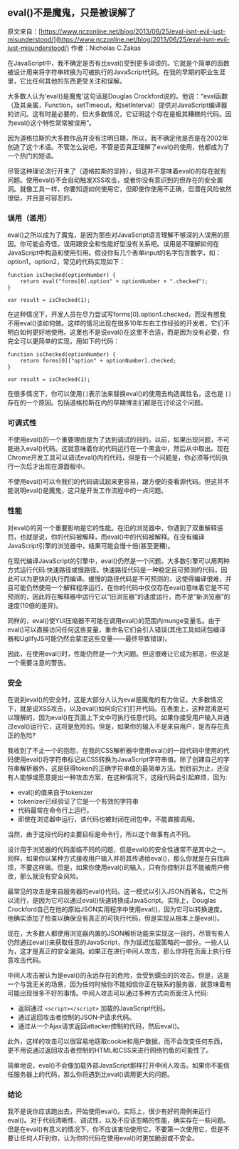 ## eval()不是魔鬼，只是被误解了

原文来自：[https://www.nczonline.net/blog/2013/06/25/eval-isnt-evil-just-misunderstood/](https://www.nczonline.net/blog/2013/06/25/eval-isnt-evil-just-misunderstood/) 作者：Nicholas C.Zakas

在JavaScript中，我不确定是否有比eval()受到更多诽谤的。它就是个简单的函数被设计用来将字符串转换为可被执行的JavaScript代码。在我的早期的职业生涯里，它比任何其他的东西更受关注和误解。

大多数人认为‘eval()是魔鬼’这句话是Douglas Crockford说的。他说：“eval函数（及其亲属，Function，setTimeout，和setInterval）提供对JavaScript编译器的访问。这有时是必要的，但大多数情况，它证明这个存在是极其糟糕的代码。因为eval()这个特性常常被误用”。

因为道格拉斯的大多数作品并没有注明日期，所以，我不确定他是否是在2002年创造了这个术语。不管怎么说吧，不管是否真正理解了eval()的使用，他都成为了一个热门的短语。

尽管这种理论流行开来了（道格拉斯的坚持），但这并不意味着eval()的存在就有问题。使用eval()不会自动触发XSS攻击，或者你没有意识到的但存在的安全漏洞。就像工具一样，你要知道如何使用它，但即使你使用不正确，但潜在风险依然很低，并且是可容忍的。

### 误用（滥用）

eval()之所以成为了魔鬼，是因为那些对JavaScript语言理解不够深的人误用的原因。你可能会奇怪，误用跟安全和性能好型没有关系吧。误用是不理解如何在JavaScript中构造和使用引用。假设你有几个表单input的名字包含数字，如：option1，option2，常见的代码实现如下：

```
function isChecked(optionNumber) {
    return eval("forms[0].option" + optionNumber + ".checked");
}

var result = isChecked(1);
```
在这种情况下，开发人员在尽力尝试写forms[0].option1.checked，而没有想我不用eval()该如何做。这样的情况出现在很多10年左右工作经验的开发者，它们不明白如何更好地使用。这里也不是说eval()在这里不合适，而是因为没有必要，你完全可以更简单的实现，用如下的代码：

```
function isChecked(optionNumber) {
    return forms[0]["option" + optionNumber].checked;
}

var result = isChecked(1);
```

在很多情况下，你可以使用`[]`表示法来替换eval()的使用去构造属性名，这也是 `[]` 存在的一个原因。包括道格拉斯在内的早期博主们都是在讨论这个问题。

### 可调式性

不使用eval()的一个重要理由是为了达到调试的目的。以前，如果出现问题，不可能进入eval()代码。这就意味着你的代码运行在一个黑盒中，然后从中取出。现在Chrome开发工具可以调试eval()内的代码，但是有一个问题是，你必须等代码执行一次后才出现在源面板中。

不使用eval()可以令我们的代码调试起来更容易，跟方便的查看源代码。但这并不能说明eval()是魔鬼，这只是开发工作流程中的一点问题。

### 性能

对eval()的另一个重要影响是它的性能。在旧的浏览器中，你遇到了双重解释惩罚，也就是说，你的代码被解释，而eval()中的代码被解释。在没有编译JavaScript引擎的浏览器中，结果可能会慢十倍(甚至更糟)。

在现代编译JavaScript的引擎中，eval()仍然是一个问题。大多数引擎可以用两种方式运行代码:快速路径或慢路径。快速路径代码是一种稳定且可预测的代码，因此可以为更快的执行而编译。缓慢的路径代码是不可预测的，这使得编译很难，并且可能仍然使用一个解释程序运行。在你的代码中仅仅存在eval()意味着它是不可预测的，因此将在解释器中运行它以“旧浏览器”的速度运行，而不是“新浏览器”的速度(10倍的差异)。

同样的，eval()使YUI压缩器不可能在调用eval()的范围内munge变量名。由于eval()可以直接访问任何这些变量，重命名它们会引入错误(其他工具如闭包编译器和UglifyJS可能仍然会蒙混这些变量——最终导致错误)。

因此，在使用eval()时，性能仍然是一个大问题。但这很难让它成为邪恶，但这是一个需要注意的警告。

### 安全

在说到eval()的安全时，这是大部分人认为eval是魔鬼的有力佐证。大多数情况下，就是说XSS攻击，以及eval()如何向它们打开代码。在表面上，这种混淆是可以理解的，因为eval()在页面上下文中可执行任意代码。如果你接受用户输入并通过eval()运行它，这将是危险的。但是，如果你的输入不是来自用户，是否存在真正的危险?

我收到了不止一个的抱怨，在我的CSS解析器中使用eval()的一段代码中使用的代码使用eval()将字符串标记从CSS转换为JavaScript字符串值。除了创建自己的字符串解析器外，这是获得token的正确字符串值的最简单方法。到目前为止，还没有人能够或愿意提出一种攻击方案，在这种情况下，这段代码会引起麻烦，因为:

* eval()的值来自于tokenizer
* tokenizer已经验证了它是一个有效的字符串
* 代码最常在命令行上运行。
* 即使在浏览器中运行，该代码也被封闭在闭包中，不能直接调用。

当然，由于这段代码的主要目标是命令行，所以这个故事有点不同。

设计用于浏览器的代码面临不同的问题，但是eval()的安全性通常不是其中之一。同样，如果你以某种方式接收用户输入并将其传递给eval()，那么你就是在自找麻烦，不要这样做。但是，如果你使用eval()的输入，只有你控制并且不能被用户修改，那么就没有安全风险。

最常见的攻击是来自服务器的eval()代码。这一模式以引入JSON而著名，它之所以流行，是因为它可以通过eval()快速转换成JavaScript。实际上，Douglas Crockford自己在他的原始JSON实用程序中使用eval()，因为它可以转换速度。他确实添加了检查以确保没有真正的可执行代码，但是实现从根本上是eval()。

现在，大多数人都使用浏览器内置的JSON解析功能来实现这一目的，尽管有些人仍然通过eval()来获取任意的JavaScript，作为延迟加载策略的一部分。一些人认为，这才是真正的安全漏洞。如果正在进行中间人攻击，那么你将在页面上执行任意攻击代码。

中间人攻击被认为是eval()的永远存在的危险，会受到蠕虫的的攻击。但是，这是一个与我无关的场景，因为任何时候你不能相信你正在联系的服务器，就意味着有可能出现很多不好的事情。中间人攻击可以通过多种方式向页面注入代码:

* 返回通过 `<script></script>` 加载的JavaScript代码。
* 通过返回攻击者控制的JSON-P请求代码。
* 通过从一个Ajax请求返回attacker控制的代码，然后eval()。

此外，这样的攻击可以很容易地窃取cookie和用户数据，而不会改变任何东西，更不用说通过返回攻击者控制的HTML和CSS来进行网络钓鱼的可能性了。

简单地说，eval()不会像加载外部JavaScript那样打开中间人攻击。如果你不能信任服务器上的代码，那么你将遇到比eval()调用更大的问题。

### 结论

我不是说你应该跑出去，开始使用eval()。实际上，很少有好的用例来运行eval()。对于代码清晰性、调试性，以及不应该忽略的性能，确实存在一些问题。但是在eval()有意义的情况下，你不应该害怕使用它。不要第一次使用它，但是不要让任何人吓到你，认为你的代码在使用eval()时更加脆弱或不安全。
